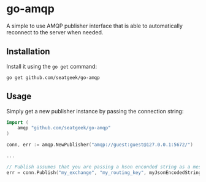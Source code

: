 # go-amqp

A simple to use AMQP publisher interface that is able to automatically reconnect to the server when needed.

## Installation

Install it using the `go get` command:

    go get github.com/seatgeek/go-amqp

## Usage

Simply get a new publisher instance by passing the connection string:

```go
import (
	amqp "github.com/seatgeek/go-amqp"
)

conn, err := amqp.NewPublisher("amqp://guest:guest@127.0.0.1:5672/")

...

// Publish assumes that you are passing a hson enconded string as a message
err = conn.Publish("my_exchange", "my_routing_key", myJsonEncodedString)
```
